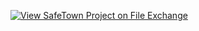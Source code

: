[![View SafeTown Project on File Exchange](https://www.mathworks.com/matlabcentral/images/matlab-file-exchange.svg)](https://www.mathworks.com/matlabcentral/fileexchange/73586-safetown-project)